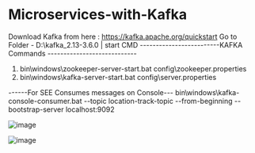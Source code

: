 # Microservices-with-Kafka
Download Kafka from here  : https://kafka.apache.org/quickstart
Go to Folder - D:\kafka_2.13-3.6.0 | start CMD
-------------------------KAFKA Commands ----------------------------
1. bin\windows\zookeeper-server-start.bat config\zookeeper.properties
2. bin\windows\kafka-server-start.bat config\server.properties

------For SEE Consumes messages on Console---
bin\windows\kafka-console-consumer.bat --topic location-track-topic --from-beginning --bootstrap-server localhost:9092


![image](https://github.com/akkiitsme/Microservices-with-Kafka/assets/61555659/98829db0-8933-4a6d-99f3-b309b056db10)

![image](https://github.com/akkiitsme/Microservices-with-Kafka/assets/61555659/558dfbc6-905c-4a22-848e-79b06558b97b)

